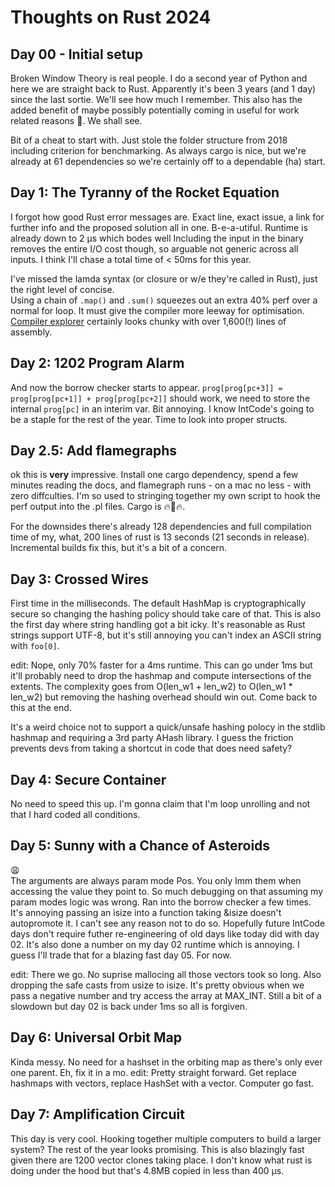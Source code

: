 # Thoughts on Rust 2024

## Day 00 - Initial setup
Broken Window Theory is real people. I do a second year of Python and here we are straight back to Rust. Apparently it's been 3 years (and 1 day) since the last sortie. We'll see how much I remember. This also has the added benefit of maybe possibly potentially coming in useful for work related reasons 👀. We shall see.

Bit of a cheat to start with. Just stole the folder structure from 2018 including criterion for benchmarking. As always cargo is nice, but we're already at 61 dependencies so we're certainly off to a dependable (ha) start.

## Day 1: The Tyranny of the Rocket Equation
I forgot how good Rust error messages are. Exact line, exact issue, a link for further info and the proposed solution all in one. B-e-a-utiful. Runtime is already down to 2 µs which bodes well Including the input in the binary removes the entire I/O cost though, so arguable not generic across all inputs. I think I'll chase a total time of < 50ms for this year.  

I've missed the lamda syntax (or closure or w/e they're called in Rust), just the right level of concise.  
Using a chain of `.map()` and `.sum()` squeezes out an extra 40% perf over a normal for loop. It must give the compiler more leeway for optimisation. [Compiler explorer](https://godbolt.org/#g:!((g:!((g:!((h:codeEditor,i:(filename:'1',fontScale:14,fontUsePx:'0',j:1,lang:rust,selection:(endColumn:5,endLineNumber:12,positionColumn:5,positionLineNumber:12,selectionStartColumn:5,selectionStartLineNumber:12,startColumn:5,startLineNumber:12),source:'fn+fuel_cost(weight:+isize)+-%3E+isize+%7B%0A++++weight+/+3+-+2%0A%7D%0A%0Afn+fuel_cost_rec(weight:+isize)+-%3E+isize+%7B%0A++++let+fuel_weight+%3D+weight+/+3+-+2%3B%0A++++if+fuel_weight+%3C%3D+0+%7B+0+%7D+else+%7B+fuel_weight+%2B+fuel_cost_rec(fuel_weight)+%7D%0A%7D%0A%0A%23%5Bmust_use%5D%0Apub+fn+run(input:+%26str)+-%3E+(isize,+isize)+%7B%0A++++input%0A++++++++.lines()%0A++++++++.map(%7Cx%7C+x.parse::%3Cisize%3E().unwrap())%0A++++++++.map(%7Cw%7C+(fuel_cost(w),+fuel_cost_rec(w)))%0A++++++++.fold((0,+0),+%7Cl,+r%7C+(l.0+%2B+r.0,+l.1+%2B+r.1))%0A%7D%0A'),l:'5',n:'0',o:'Rust+source+%231',t:'0')),k:50,l:'4',n:'0',o:'',s:0,t:'0'),(g:!((h:compiler,i:(compiler:r1830,filters:(b:'0',binary:'1',binaryObject:'1',commentOnly:'0',debugCalls:'1',demangle:'0',directives:'0',execute:'1',intel:'0',libraryCode:'0',trim:'1',verboseDemangling:'0'),flagsViewOpen:'1',fontScale:14,fontUsePx:'0',j:1,lang:rust,libs:!(),options:'',overrides:!(),selection:(endColumn:1,endLineNumber:1,positionColumn:1,positionLineNumber:1,selectionStartColumn:1,selectionStartLineNumber:1,startColumn:1,startLineNumber:1),source:1),l:'5',n:'0',o:'+rustc+1.83.0+(Editor+%231)',t:'0')),k:50,l:'4',n:'0',o:'',s:0,t:'0')),l:'2',n:'0',o:'',t:'0')),version:4) certainly looks chunky with over 1,600(!) lines of assembly.

## Day 2: 1202 Program Alarm
And now the borrow checker starts to appear. `prog[prog[pc+3]] = prog[prog[pc+1]] + prog[prog[pc+2]]` should work, we need to store the internal `prog[pc]` in an interim var. Bit annoying. I know IntCode's going to be a staple for the rest of the year. Time to look into proper structs.

## Day 2.5: Add flamegraphs
ok this is **very** impressive. Install one cargo dependency, spend a few minutes reading the docs, and flamegraph runs - on a mac no less - with zero diffculties. I'm so used to stringing together my own script to hook the perf output into the .pl files. Cargo is 🔥💯🔥.  

For the downsides there's already 128 dependencies and full compilation time of my, what, 200 lines of rust is 13 seconds (21 seconds in release). Incremental builds fix this, but it's a bit of a concern.

## Day 3: Crossed Wires
First time in the milliseconds. The default HashMap is cryptographically secure so changing the hashing policy should take care of that. This is also the first day where string handling got a bit icky. It's reasonable as Rust strings support UTF-8, but it's still annoying you can't index an ASCII string with `foo[0]`.  

edit: Nope, only 70% faster for a 4ms runtime. This can go under 1ms but it'll probably need to drop the hashmap and compute intersections of the extents. The complexity goes from O(len_w1 + len_w2) to O(len_w1 * len_w2) but removing the hashing overhead should win out. Come back to this at the end.  

It's a weird choice not to support a quick/unsafe hashing polocy in the stdlib hashmap and requiring a 3rd party AHash library. I guess the friction prevents devs from taking a shortcut in code that does need safety? 

## Day 4: Secure Container
No need to speed this up. I'm gonna claim that I'm loop unrolling and not that I hard coded all conditions.

## Day 5: Sunny with a Chance of Asteroids
😩  
The arguments are always param mode Pos. You only Imm them when accessing the value they point to. So much debugging on that assuming my param modes logic was wrong.
Ran into the borrow checker a few times. It's annoying passing an isize into a function taking &isize doesn't autopromote it. I can't see any reason not to do so. Hopefully future IntCode days don't require futher re-engineering of old days like today did with day 02. It's also done a number on my day 02 runtime which is annoying. I guess I'll trade that for a blazing fast day 05. For now.

edit: There we go. No suprise mallocing all those vectors took so long. Also dropping the safe casts from usize to isize. It's pretty obvious when we pass a negative number and try access the array at MAX_INT. Still a bit of a slowdown but day 02 is back under 1ms so all is forgiven.

## Day 6: Universal Orbit Map
Kinda messy. No need for a hashset in the orbiting map as there's only ever one parent. Eh, fix it in a mo.
edit: Pretty straight forward. Get replace hashmaps with vectors, replace HashSet with a vector. Computer go fast.

## Day 7: Amplification Circuit
This day is very cool. Hooking together multiple computers to build a larger system? The rest of the year looks promising.
This is also blazingly fast given there are 1200 vector clones taking place. I don't know what rust is doing under the hood but that's 4.8MB copied in less than 400 µs.